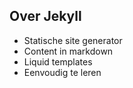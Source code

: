##  Over Jekyll

* Statische site generator
* Content in markdown
* Liquid templates
* Eenvoudig te leren
